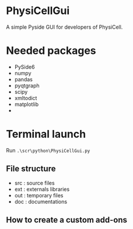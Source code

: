 # PhysiCellGui
A simple Pyside GUI for developers of PhysiCell.

# Needed packages
- PySide6
- numpy
- pandas
- pyqtgraph
- scipy
- xmltodict
- matplotlib
- 
# Terminal launch

Run `.\scr\python\PhysiCellGui.py`

## File structure

- src : source files
- ext : externals libraries
- out : temporary files
- doc : documentations


## How to create a custom add-ons 